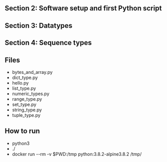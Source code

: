 ## Section 2: Software setup and first Python script
## Section 3: Datatypes
## Section 4: Sequence types
 
## Files

 - bytes_and_array.py
 - dict_type.py
 - hello.py
 - list_type.py
 - numeric_types.py
 - range_type.py
 - set_type.py
 - string_type.py
 - tuple_type.py

## How to run

 - python3 <python file>
 - ./<python file>
 - docker run --rm -v $PWD:/tmp python:3.8.2-alpine3.8.2 /tmp/<python file>
